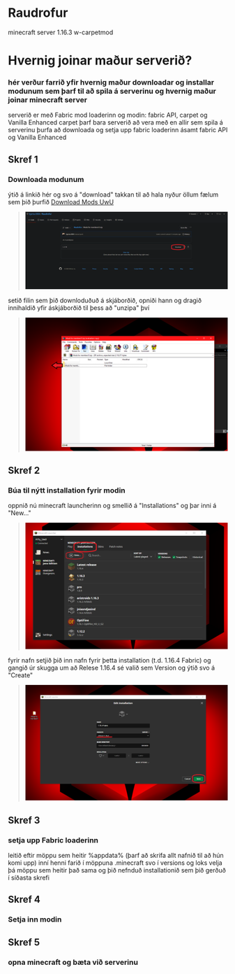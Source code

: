 # Raudrofur
minecraft server 1.16.3 w-carpetmod

# Hvernig joinar maður serverið?
### hér verður farrið yfir hvernig maður downloadar og installar modunum sem þarf til að spila á serverinu og hvernig maður joinar minecraft server

serverið er með Fabric mod loaderinn og modin: fabric API, carpet og Vanilla Enhanced
carpet þarf bara serverið að vera með en allir sem spila á serverinu þurfa að downloada og setja upp fabric loaderinn ásamt fabric API og Vanilla Enhanced

## Skref 1
### Downloada modunum
ýtið á linkið hér og svo á "download" takkan til að hala nyður öllum fælum sem þið þurfið
<a id="raw-url" href="https://github.com/bjartur2004/Raudrofur/blob/main/Mods%20for%20members!!!.zip">Download Mods UwU</a>
  > ![Download](https://github.com/bjartur2004/Raudrofur/blob/main/wiki/download%20takkin.png)
  
setið filin sem þið downloduðuð á skjáborðið, opniði hann og dragið innihaldið yfir áskjáborðið til þess að "unzipa" því

  > ![Unzip](https://github.com/bjartur2004/Raudrofur/blob/main/wiki/unzip.png)

## Skref 2
### Búa til nýtt installation fyrir modin
oppnið nú minecraft launcherinn og smellið á "Installations" og þar inni á "New..."
  > ![innstalations](https://github.com/bjartur2004/Raudrofur/blob/main/wiki/innstalations.png)

fyrir nafn setjið þið inn nafn fyrir þetta installation (t.d. 1.16.4 Fabric) og gangið úr skugga um að Relese 1.16.4 sé valið sem Version og ýtið svo á "Create"

  > ![innstalations](https://github.com/bjartur2004/Raudrofur/blob/main/wiki/create.png)

## Skref 3
### setja upp Fabric loaderinn
leitið eftir möppu sem heitir %appdata% (þarf að skrifa allt nafnið til að hún komi upp)
inní henni farið í möppuna .minecraft 
svo í versions
og loks velja þá möppu sem heitir það sama og þið nefnduð installationið sem þið gerðuð í síðasta skrefi


## Skref 4
### Setja inn modin



## Skref 5
### opna minecraft og bæta við serverinu




